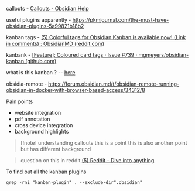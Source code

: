 callouts - [Callouts - Obsidian Help](https://help.obsidian.md/Editing+and+formatting/Callouts)

useful plugins apparently - https://pkmjournal.com/the-must-have-obsidian-plugins-5a99821b18b2

kanban tags - [(5) Colorful tags for Obsidian Kanban is available now! (Link in comments) : ObsidianMD (reddit.com)](https://www.reddit.com/r/ObsidianMD/comments/xevuin/colorful_tags_for_obsidian_kanban_is_available/)

kanbank - [[Feature]: Coloured card tags · Issue #739 · mgmeyers/obsidian-kanban (github.com)](https://github.com/mgmeyers/obsidian-kanban/issues/739)


what is this kanban ? -- [here](https://github.com/roovo/obsidian-card-board)


obsidia-remote - https://forum.obsidian.md/t/obsidian-remote-running-obsidian-in-docker-with-browser-based-access/34312/8



Pain points
- website integration
- pdf annotation
- cross device integration
- background highlights


>[!note]  understanding callouts 
>this is a point
	this is also another point but has different background



> question on this in reddit 
> [(5) Reddit - Dive into anything](https://www.reddit.com/r/ObsidianMD/comments/161iqq9/understanding_callouts_syntax_and_controlling/)



To find out all the kanban plugins
```
grep -rni "kanban-plugin" . --exclude-dir".obsidian"
```